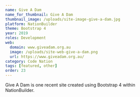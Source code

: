 ```yaml
---
name: Give A Dam
name_for_thumbnail: Give A Dam
thumbnail_image: /uploads/site-image-give-a-dam.jpg
platform: NationBuilder
theme: Bootstrap 4
year: 2019
roles: Development
web:
  domain: www.giveadam.org.au
  image: /uploads/site-web-give-a-dam.png
  url: https://www.giveadam.org.au/
category: Code Nation
tags: [featured, other]
order: 23
---
```


Give A Dam is one recent site created using Bootstrap 4 within NationBuilder.